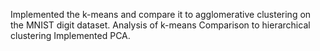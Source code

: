 Implemented the k-means and compare it to agglomerative clustering on the MNIST digit dataset.
Analysis of k-means
Comparison to hierarchical clustering
Implemented PCA.
